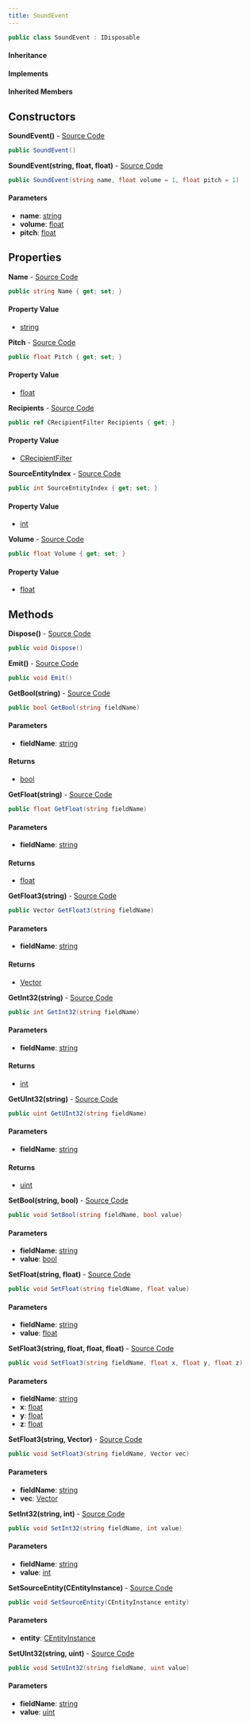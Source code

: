 ```yaml
---
title: SoundEvent
---
```


```csharp
public class SoundEvent : IDisposable
```

#### Inheritance

#### Implements

#### Inherited Members

## Constructors

**SoundEvent()** - [Source Code](https://github.com/swiftly-solution/swiftlys2/blob/main/managed/src/SwiftlyS2.Shared/Modules/Sounds/SoundEvent.cs#L56)

```csharp
public SoundEvent()
```

**SoundEvent(string, float, float)** - [Source Code](https://github.com/swiftly-solution/swiftlys2/blob/main/managed/src/SwiftlyS2.Shared/Modules/Sounds/SoundEvent.cs#L63)

```csharp
public SoundEvent(string name, float volume = 1, float pitch = 1)
```

#### Parameters

- **name**: [string](https://learn.microsoft.com/dotnet/api/system.string)
- **volume**: [float](https://learn.microsoft.com/dotnet/api/system.single)
- **pitch**: [float](https://learn.microsoft.com/dotnet/api/system.single)

## Properties

**Name** - [Source Code](https://github.com/swiftly-solution/swiftlys2/blob/main/managed/src/SwiftlyS2.Shared/Modules/Sounds/SoundEvent.cs#L15)

```csharp
public string Name { get; set; }
```

#### Property Value

- [string](https://learn.microsoft.com/dotnet/api/system.string)

**Pitch** - [Source Code](https://github.com/swiftly-solution/swiftlys2/blob/main/managed/src/SwiftlyS2.Shared/Modules/Sounds/SoundEvent.cs#L43)

```csharp
public float Pitch { get; set; }
```

#### Property Value

- [float](https://learn.microsoft.com/dotnet/api/system.single)

**Recipients** - [Source Code](https://github.com/swiftly-solution/swiftlys2/blob/main/managed/src/SwiftlyS2.Shared/Modules/Sounds/SoundEvent.cs#L54)

```csharp
public ref CRecipientFilter Recipients { get; }
```

#### Property Value

- [CRecipientFilter](/docs/api/shared/natives/crecipientfilter)

**SourceEntityIndex** - [Source Code](https://github.com/swiftly-solution/swiftlys2/blob/main/managed/src/SwiftlyS2.Shared/Modules/Sounds/SoundEvent.cs#L25)

```csharp
public int SourceEntityIndex { get; set; }
```

#### Property Value

- [int](https://learn.microsoft.com/dotnet/api/system.int32)

**Volume** - [Source Code](https://github.com/swiftly-solution/swiftlys2/blob/main/managed/src/SwiftlyS2.Shared/Modules/Sounds/SoundEvent.cs#L34)

```csharp
public float Volume { get; set; }
```

#### Property Value

- [float](https://learn.microsoft.com/dotnet/api/system.single)

## Methods

**Dispose()** - [Source Code](https://github.com/swiftly-solution/swiftlys2/blob/main/managed/src/SwiftlyS2.Shared/Modules/Sounds/SoundEvent.cs#L143)

```csharp
public void Dispose()
```

**Emit()** - [Source Code](https://github.com/swiftly-solution/swiftlys2/blob/main/managed/src/SwiftlyS2.Shared/Modules/Sounds/SoundEvent.cs#L137)

```csharp
public void Emit()
```

**GetBool(string)** - [Source Code](https://github.com/swiftly-solution/swiftlys2/blob/main/managed/src/SwiftlyS2.Shared/Modules/Sounds/SoundEvent.cs#L83)

```csharp
public bool GetBool(string fieldName)
```

#### Parameters

- **fieldName**: [string](https://learn.microsoft.com/dotnet/api/system.string)

#### Returns

- [bool](https://learn.microsoft.com/dotnet/api/system.boolean)

**GetFloat(string)** - [Source Code](https://github.com/swiftly-solution/swiftlys2/blob/main/managed/src/SwiftlyS2.Shared/Modules/Sounds/SoundEvent.cs#L113)

```csharp
public float GetFloat(string fieldName)
```

#### Parameters

- **fieldName**: [string](https://learn.microsoft.com/dotnet/api/system.string)

#### Returns

- [float](https://learn.microsoft.com/dotnet/api/system.single)

**GetFloat3(string)** - [Source Code](https://github.com/swiftly-solution/swiftlys2/blob/main/managed/src/SwiftlyS2.Shared/Modules/Sounds/SoundEvent.cs#L129)

```csharp
public Vector GetFloat3(string fieldName)
```

#### Parameters

- **fieldName**: [string](https://learn.microsoft.com/dotnet/api/system.string)

#### Returns

- [Vector](/docs/api/shared/natives/vector)

**GetInt32(string)** - [Source Code](https://github.com/swiftly-solution/swiftlys2/blob/main/managed/src/SwiftlyS2.Shared/Modules/Sounds/SoundEvent.cs#L93)

```csharp
public int GetInt32(string fieldName)
```

#### Parameters

- **fieldName**: [string](https://learn.microsoft.com/dotnet/api/system.string)

#### Returns

- [int](https://learn.microsoft.com/dotnet/api/system.int32)

**GetUInt32(string)** - [Source Code](https://github.com/swiftly-solution/swiftlys2/blob/main/managed/src/SwiftlyS2.Shared/Modules/Sounds/SoundEvent.cs#L103)

```csharp
public uint GetUInt32(string fieldName)
```

#### Parameters

- **fieldName**: [string](https://learn.microsoft.com/dotnet/api/system.string)

#### Returns

- [uint](https://learn.microsoft.com/dotnet/api/system.uint32)

**SetBool(string, bool)** - [Source Code](https://github.com/swiftly-solution/swiftlys2/blob/main/managed/src/SwiftlyS2.Shared/Modules/Sounds/SoundEvent.cs#L78)

```csharp
public void SetBool(string fieldName, bool value)
```

#### Parameters

- **fieldName**: [string](https://learn.microsoft.com/dotnet/api/system.string)
- **value**: [bool](https://learn.microsoft.com/dotnet/api/system.boolean)

**SetFloat(string, float)** - [Source Code](https://github.com/swiftly-solution/swiftlys2/blob/main/managed/src/SwiftlyS2.Shared/Modules/Sounds/SoundEvent.cs#L108)

```csharp
public void SetFloat(string fieldName, float value)
```

#### Parameters

- **fieldName**: [string](https://learn.microsoft.com/dotnet/api/system.string)
- **value**: [float](https://learn.microsoft.com/dotnet/api/system.single)

**SetFloat3(string, float, float, float)** - [Source Code](https://github.com/swiftly-solution/swiftlys2/blob/main/managed/src/SwiftlyS2.Shared/Modules/Sounds/SoundEvent.cs#L118)

```csharp
public void SetFloat3(string fieldName, float x, float y, float z)
```

#### Parameters

- **fieldName**: [string](https://learn.microsoft.com/dotnet/api/system.string)
- **x**: [float](https://learn.microsoft.com/dotnet/api/system.single)
- **y**: [float](https://learn.microsoft.com/dotnet/api/system.single)
- **z**: [float](https://learn.microsoft.com/dotnet/api/system.single)

**SetFloat3(string, Vector)** - [Source Code](https://github.com/swiftly-solution/swiftlys2/blob/main/managed/src/SwiftlyS2.Shared/Modules/Sounds/SoundEvent.cs#L124)

```csharp
public void SetFloat3(string fieldName, Vector vec)
```

#### Parameters

- **fieldName**: [string](https://learn.microsoft.com/dotnet/api/system.string)
- **vec**: [Vector](/docs/api/shared/natives/vector)

**SetInt32(string, int)** - [Source Code](https://github.com/swiftly-solution/swiftlys2/blob/main/managed/src/SwiftlyS2.Shared/Modules/Sounds/SoundEvent.cs#L88)

```csharp
public void SetInt32(string fieldName, int value)
```

#### Parameters

- **fieldName**: [string](https://learn.microsoft.com/dotnet/api/system.string)
- **value**: [int](https://learn.microsoft.com/dotnet/api/system.int32)

**SetSourceEntity(CEntityInstance)** - [Source Code](https://github.com/swiftly-solution/swiftlys2/blob/main/managed/src/SwiftlyS2.Shared/Modules/Sounds/SoundEvent.cs#L73)

```csharp
public void SetSourceEntity(CEntityInstance entity)
```

#### Parameters

- **entity**: [CEntityInstance](/docs/api/shared/schemadefinitions/centityinstance)

**SetUInt32(string, uint)** - [Source Code](https://github.com/swiftly-solution/swiftlys2/blob/main/managed/src/SwiftlyS2.Shared/Modules/Sounds/SoundEvent.cs#L98)

```csharp
public void SetUInt32(string fieldName, uint value)
```

#### Parameters

- **fieldName**: [string](https://learn.microsoft.com/dotnet/api/system.string)
- **value**: [uint](https://learn.microsoft.com/dotnet/api/system.uint32)

